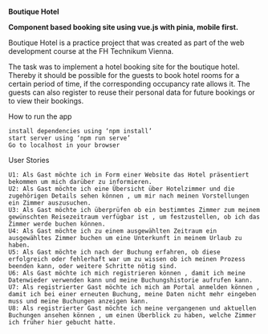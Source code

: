 **Boutique Hotel**

**Component based booking site using vue.js with pinia, mobile first.**

Boutique Hotel is a practice project that was created as part of the web development course at the FH Technikum Vienna.

The task was to implement a hotel booking site for the boutique hotel. 
Thereby it should be possible for the guests to book hotel rooms for a certain period of time, if the corresponding occupancy rate allows it. The guests can also register to reuse their personal data for future bookings or to view their bookings. 

How to run the app

    install dependencies using ‘npm install’
    start server using ‘npm run serve’
    Go to localhost in your browser

User Stories

    U1: Als Gast möchte ich in Form einer Website das Hotel präsentiert bekommen um mich darüber zu informieren.
    U2: Als Gast möchte ich eine Übersicht über Hotelzimmer und die zugehörigen Details sehen können , um mir nach meinen Vorstellungen ein Zimmer auszusuchen.
    U3: Als Gast möchte ich überprüfen ob ein bestimmtes Zimmer zum meinem gewünschten Reisezeitraum verfügbar ist , um festzustellen, ob ich das Zimmer werde buchen können.
    U4: Als Gast möchte ich zu einem ausgewählten Zeitraum ein ausgewähltes Zimmer buchen um eine Unterkunft in meinem Urlaub zu haben.
    U5: Als Gast möchte ich nach der Buchung erfahren, ob diese erfolgreich oder fehlerhaft war um zu wissen ob ich meinen Prozess beenden kann, oder weitere Schritte nötig sind.
    U6: Als Gast möchte ich mich registrieren können , damit ich meine Datenwieder verwenden kann und meine Buchungshistorie aufrufen kann.
    U7: Als registrierter Gast möchte ich mich am Portal anmelden können , damit ich bei einer erneuten Buchung, meine Daten nicht mehr eingeben muss und meine Buchungen anzeigen kann.
    U8: Als registrierter Gast möchte ich meine vergangenen und aktuellen Buchungen ansehen können , um einen Überblick zu haben, welche Zimmer ich früher hier gebucht hatte.
